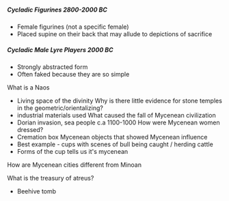 ##### Cycladic Figurines 2800-2000 BC
- Female figurines (not a specific female)
- Placed supine on their back that may allude to depictions of sacrifice

##### Cycladic Male Lyre Players 2000 BC
- Strongly abstracted form
- Often faked because they are so simple

What is a Naos
- Living space of the divinity
Why is there little evidence for stone temples in the geometric/orientalizing?
- industrial materials used
What caused the fall of Mycenean civilization 
- Dorian invasion, sea people c.a 1100-1000
How were Mycenean women dressed?
- Cremation box
Mycenean objects that showed Mycenean influence
- Best example - cups with scenes of bull being caught / herding cattle
- Forms of the cup tells us it's mycenean

How are Mycenean cities different from Minoan

What is the treasury of atreus?
- Beehive tomb